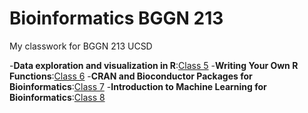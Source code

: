 # Bioinformatics BGGN 213
My classwork for BGGN 213 UCSD

-**Data exploration and visualization in R**:[Class 5](https://github.com/lmwaters/bggn213/blob/master/BGGN%20213%20class5/mapcolor_markdown.md)
-**Writing Your Own R Functions**:[Class 6](https://github.com/lmwaters/bggn213/blob/master/BGGN_213_class6_homework/BGGN_213_class6_homework.md)
-**CRAN and Bioconductor Packages for Bioinformatics**:[Class 7](https://github.com/lmwaters/bggn213/blob/master/BGGN_213_class7/Class_7.md)
-**Introduction to Machine Learning for Bioinformatics**:[Class 8](https://github.com/lmwaters/bggn213/blob/master/BGGN_213_class8/BGGN_213_class8.md)
